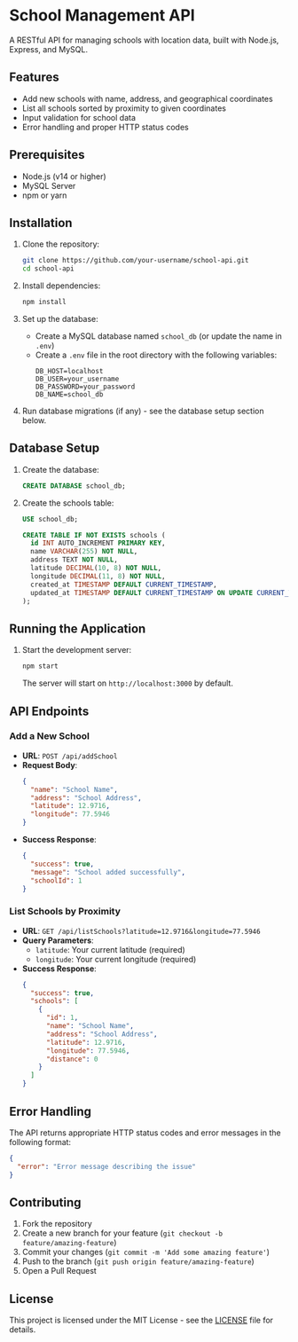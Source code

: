 # School Management API

A RESTful API for managing schools with location data, built with Node.js, Express, and MySQL.

## Features

- Add new schools with name, address, and geographical coordinates
- List all schools sorted by proximity to given coordinates
- Input validation for school data
- Error handling and proper HTTP status codes

## Prerequisites

- Node.js (v14 or higher)
- MySQL Server
- npm or yarn

## Installation

1. Clone the repository:
   ```bash
   git clone https://github.com/your-username/school-api.git
   cd school-api
   ```

2. Install dependencies:
   ```bash
   npm install
   ```

3. Set up the database:
   - Create a MySQL database named `school_db` (or update the name in `.env`)
   - Create a `.env` file in the root directory with the following variables:
     ```
     DB_HOST=localhost
     DB_USER=your_username
     DB_PASSWORD=your_password
     DB_NAME=school_db
     ```

4. Run database migrations (if any) - see the database setup section below.

## Database Setup

1. Create the database:
   ```sql
   CREATE DATABASE school_db;
   ```

2. Create the schools table:
   ```sql
   USE school_db;
   
   CREATE TABLE IF NOT EXISTS schools (
     id INT AUTO_INCREMENT PRIMARY KEY,
     name VARCHAR(255) NOT NULL,
     address TEXT NOT NULL,
     latitude DECIMAL(10, 8) NOT NULL,
     longitude DECIMAL(11, 8) NOT NULL,
     created_at TIMESTAMP DEFAULT CURRENT_TIMESTAMP,
     updated_at TIMESTAMP DEFAULT CURRENT_TIMESTAMP ON UPDATE CURRENT_TIMESTAMP
   );
   ```

## Running the Application

1. Start the development server:
   ```bash
   npm start
   ```
   The server will start on `http://localhost:3000` by default.

## API Endpoints

### Add a New School
- **URL**: `POST /api/addSchool`
- **Request Body**:
  ```json
  {
    "name": "School Name",
    "address": "School Address",
    "latitude": 12.9716,
    "longitude": 77.5946
  }
  ```
- **Success Response**:
  ```json
  {
    "success": true,
    "message": "School added successfully",
    "schoolId": 1
  }
  ```

### List Schools by Proximity
- **URL**: `GET /api/listSchools?latitude=12.9716&longitude=77.5946`
- **Query Parameters**:
  - `latitude`: Your current latitude (required)
  - `longitude`: Your current longitude (required)
- **Success Response**:
  ```json
  {
    "success": true,
    "schools": [
      {
        "id": 1,
        "name": "School Name",
        "address": "School Address",
        "latitude": 12.9716,
        "longitude": 77.5946,
        "distance": 0
      }
    ]
  }
  ```

## Error Handling

The API returns appropriate HTTP status codes and error messages in the following format:

```json
{
  "error": "Error message describing the issue"
}
```

## Contributing

1. Fork the repository
2. Create a new branch for your feature (`git checkout -b feature/amazing-feature`)
3. Commit your changes (`git commit -m 'Add some amazing feature'`)
4. Push to the branch (`git push origin feature/amazing-feature`)
5. Open a Pull Request

## License

This project is licensed under the MIT License - see the [LICENSE](LICENSE) file for details.
